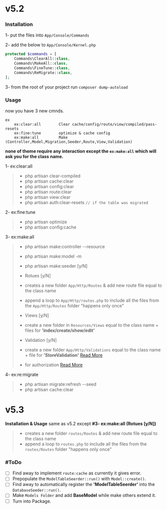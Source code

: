 # v5.2
### Installation
1- put the files into `App/Console/Commands`

2- add the below to `App/Console/Kernel.php`

```php
protected $commands = [
    Commands\ClearAll::class,
    Commands\MakeAll::class,
    Commands\FineTune::class,
    Commands\ReMigrate::class,
];
```

3- from the root of your project run `composer dump-autoload`

### Usage
now you have 3 new cmnds.

```shell
ex
    ex:clear:all        Clear cache/config/route/view/compiled/pass-resets
    ex:fine:tune        optimize & cache config
    ex:make:all         Make (Controller,Model,Migration,Seeder,Route,View,Validation)
```
**none of theme require any interaction except the `ex:make:all` which will ask you for the class name.**

1- ex:clear:all
>  - php artisan clear-compiled
>  - php artisan cache:clear
>  - php artisan config:clear
>  - php artisan route:clear
>  - php artisan view:clear
>  - php artisan auth:clear-resets  `// if the table was migrated`

2- ex:fine:tune
>  - php artisan optimize
>  - php artisan config:cache

3- ex:make:all
>  - php artisan make:controller --resource
>  - php artisan make:model -m
>  - php artisan make:seeder [y/N]
>
> - Rotues [y/N]
>  - creates a new folder `App/Http/Routes` & add new route file equal to the class name
>  - append a loop to `App/Http/routes.php` to include all the files from the `App/Http/Routes` folder "happens only once"
>
> - Views [y/N]
>  - create a new folder in `Resources/Views` equal to the class name + files for **'index/create/show/edit'**
>
> - Validation [y/N]
>  - create a new folder `App/Http/Validations` equal to the class name + file for **'StoreValidation'** [Read More](https://ctf0.wordpress.com/2016/10/01/custom-validation-with-the-same-workflow-laravel-v5-2/)
>  - for authorization [Read More](https://gist.github.com/ctf0/5cde91273c33ade6da6e2a0c8b7f47bf)

4- ex:re:migrate
>  - php artisan migrate:refresh --seed
>  - php artisan cache:clear


# v5.3
**Installation & Usage** same as v5.2 except **#3- ex:make:all (Rotues [y/N])**
>  - creates a new folder `routes/Routes` & add new route file equal to the class name
>  - append a loop to `routes.php` to include all the files from the `routes/Routes` folder "happens only once"


### #ToDo

* [ ] Find away to implement `route:cache` as currently it gives error.
* [ ] Prepopulate the `ModelTableSeerder::run()` with `Model::create()`.
* [ ] Find away to automatically register the **'ModelTableSeerder'** into the `DatabaseSeeder::run()`.
* [ ] Make `Models Folder` and add **BaseModel** while make others extend it.
* [ ] Turn into Package.
